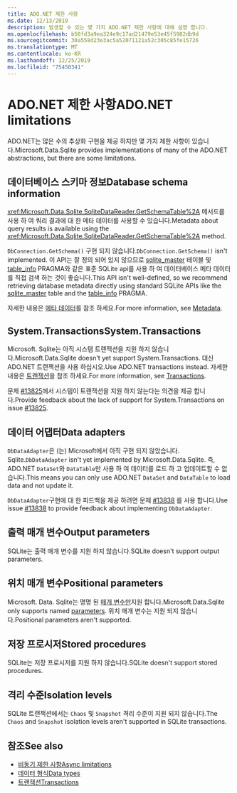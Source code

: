 ```yaml
---
title: ADO.NET 제한 사항
ms.date: 12/13/2019
description: 발생할 수 있는 몇 가지 ADO.NET 제한 사항에 대해 설명 합니다.
ms.openlocfilehash: b58fd3a9ea324e9c17ad21479e53e45f5982db9d
ms.sourcegitcommit: 30a558d23e3ac5a52071121a52c305c85fe15726
ms.translationtype: MT
ms.contentlocale: ko-KR
ms.lasthandoff: 12/25/2019
ms.locfileid: "75450341"
---
```

# <a name="adonet-limitations"></a><span data-ttu-id="1c1df-103">ADO.NET 제한 사항</span><span class="sxs-lookup"><span data-stu-id="1c1df-103">ADO.NET limitations</span></span>

<span data-ttu-id="1c1df-104">ADO.NET는 많은 수의 추상화 구현을 제공 하지만 몇 가지 제한 사항이 있습니다.</span><span class="sxs-lookup"><span data-stu-id="1c1df-104">Microsoft.Data.Sqlite provides implementations of many of the ADO.NET abstractions, but there are some limitations.</span></span>

## <a name="database-schema-information"></a><span data-ttu-id="1c1df-105">데이터베이스 스키마 정보</span><span class="sxs-lookup"><span data-stu-id="1c1df-105">Database schema information</span></span>

<span data-ttu-id="1c1df-106"><xref:Microsoft.Data.Sqlite.SqliteDataReader.GetSchemaTable%2A> 메서드를 사용 하 여 쿼리 결과에 대 한 메타 데이터를 사용할 수 있습니다.</span><span class="sxs-lookup"><span data-stu-id="1c1df-106">Metadata about query results is available using the <xref:Microsoft.Data.Sqlite.SqliteDataReader.GetSchemaTable%2A> method.</span></span>

<span data-ttu-id="1c1df-107">`DbConnection.GetSchema()` 구현 되지 않습니다.</span><span class="sxs-lookup"><span data-stu-id="1c1df-107">`DbConnection.GetSchema()` isn't implemented.</span></span> <span data-ttu-id="1c1df-108">이 API는 잘 정의 되어 있지 않으므로 [sqlite_master](https://www.sqlite.org/fileformat.html#storage_of_the_sql_database_schema) 테이블 및 [table_info](https://www.sqlite.org/pragma.html#pragma_table_info) PRAGMA와 같은 표준 SQLite api를 사용 하 여 데이터베이스 메타 데이터를 직접 검색 하는 것이 좋습니다.</span><span class="sxs-lookup"><span data-stu-id="1c1df-108">This API isn't well-defined, so we recommend retrieving database metadata directly using standard SQLite APIs like the [sqlite_master](https://www.sqlite.org/fileformat.html#storage_of_the_sql_database_schema) table and the [table_info](https://www.sqlite.org/pragma.html#pragma_table_info) PRAGMA.</span></span>

<span data-ttu-id="1c1df-109">자세한 내용은 [메타 데이터](metadata.md)를 참조 하세요.</span><span class="sxs-lookup"><span data-stu-id="1c1df-109">For more information, see [Metadata](metadata.md).</span></span>

## <a name="systemtransactions"></a><span data-ttu-id="1c1df-110">System.Transactions</span><span class="sxs-lookup"><span data-stu-id="1c1df-110">System.Transactions</span></span>

<span data-ttu-id="1c1df-111">Microsoft. Sqlite는 아직 시스템 트랜잭션을 지원 하지 않습니다.</span><span class="sxs-lookup"><span data-stu-id="1c1df-111">Microsoft.Data.Sqlite doesn't yet support System.Transactions.</span></span> <span data-ttu-id="1c1df-112">대신 ADO.NET 트랜잭션을 사용 하십시오.</span><span class="sxs-lookup"><span data-stu-id="1c1df-112">Use ADO.NET transactions instead.</span></span> <span data-ttu-id="1c1df-113">자세한 내용은 [트랜잭션](transactions.md)을 참조 하세요.</span><span class="sxs-lookup"><span data-stu-id="1c1df-113">For more information, see [Transactions](transactions.md).</span></span>

<span data-ttu-id="1c1df-114">문제 [#13825](https://github.com/aspnet/EntityFrameworkCore/issues/13825)에서 시스템이 트랜잭션을 지원 하지 않는다는 의견을 제공 합니다.</span><span class="sxs-lookup"><span data-stu-id="1c1df-114">Provide feedback about the lack of support for System.Transactions on issue [#13825](https://github.com/aspnet/EntityFrameworkCore/issues/13825).</span></span>

## <a name="data-adapters"></a><span data-ttu-id="1c1df-115">데이터 어댑터</span><span class="sxs-lookup"><span data-stu-id="1c1df-115">Data adapters</span></span>

<span data-ttu-id="1c1df-116">`DbDataAdapter`은 (는) Microsoft에서 아직 구현 되지 않았습니다. Sqlite.</span><span class="sxs-lookup"><span data-stu-id="1c1df-116">`DbDataAdapter` isn't yet implemented by Microsoft.Data.Sqlite.</span></span> <span data-ttu-id="1c1df-117">즉, ADO.NET `DataSet`와 `DataTable`만 사용 하 여 데이터를 로드 하 고 업데이트할 수 없습니다.</span><span class="sxs-lookup"><span data-stu-id="1c1df-117">This means you can only use ADO.NET `DataSet` and `DataTable` to load data and not update it.</span></span>

<span data-ttu-id="1c1df-118">`DbDataAdapter`구현에 대 한 피드백을 제공 하려면 문제 [#13838](https://github.com/aspnet/EntityFrameworkCore/issues/13838) 를 사용 합니다.</span><span class="sxs-lookup"><span data-stu-id="1c1df-118">Use issue [#13838](https://github.com/aspnet/EntityFrameworkCore/issues/13838) to provide feedback about implementing `DbDataAdapter`.</span></span>

## <a name="output-parameters"></a><span data-ttu-id="1c1df-119">출력 매개 변수</span><span class="sxs-lookup"><span data-stu-id="1c1df-119">Output parameters</span></span>

<span data-ttu-id="1c1df-120">SQLite는 출력 매개 변수를 지원 하지 않습니다.</span><span class="sxs-lookup"><span data-stu-id="1c1df-120">SQLite doesn't support output parameters.</span></span>

## <a name="positional-parameters"></a><span data-ttu-id="1c1df-121">위치 매개 변수</span><span class="sxs-lookup"><span data-stu-id="1c1df-121">Positional parameters</span></span>

<span data-ttu-id="1c1df-122">Microsoft. Data. Sqlite는 명명 된 [매개 변수만](parameters.md)지원 합니다.</span><span class="sxs-lookup"><span data-stu-id="1c1df-122">Microsoft.Data.Sqlite only supports named [parameters](parameters.md).</span></span> <span data-ttu-id="1c1df-123">위치 매개 변수는 지원 되지 않습니다.</span><span class="sxs-lookup"><span data-stu-id="1c1df-123">Positional parameters aren't supported.</span></span>

## <a name="stored-procedures"></a><span data-ttu-id="1c1df-124">저장 프로시저</span><span class="sxs-lookup"><span data-stu-id="1c1df-124">Stored procedures</span></span>

<span data-ttu-id="1c1df-125">SQLite는 저장 프로시저를 지원 하지 않습니다.</span><span class="sxs-lookup"><span data-stu-id="1c1df-125">SQLite doesn't support stored procedures.</span></span>

## <a name="isolation-levels"></a><span data-ttu-id="1c1df-126">격리 수준</span><span class="sxs-lookup"><span data-stu-id="1c1df-126">Isolation levels</span></span>

<span data-ttu-id="1c1df-127">SQLite 트랜잭션에서는 `Chaos` 및 `Snapshot` 격리 수준이 지원 되지 않습니다.</span><span class="sxs-lookup"><span data-stu-id="1c1df-127">The `Chaos` and `Snapshot` isolation levels aren't supported in SQLite transactions.</span></span>

## <a name="see-also"></a><span data-ttu-id="1c1df-128">참조</span><span class="sxs-lookup"><span data-stu-id="1c1df-128">See also</span></span>

* [<span data-ttu-id="1c1df-129">비동기 제한 사항</span><span class="sxs-lookup"><span data-stu-id="1c1df-129">Async limitations</span></span>](async.md)
* [<span data-ttu-id="1c1df-130">데이터 형식</span><span class="sxs-lookup"><span data-stu-id="1c1df-130">Data types</span></span>](types.md)
* [<span data-ttu-id="1c1df-131">트랜잭션</span><span class="sxs-lookup"><span data-stu-id="1c1df-131">Transactions</span></span>](transactions.md)
